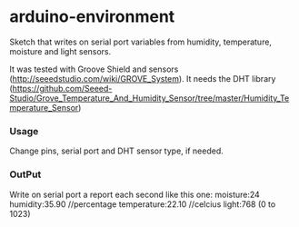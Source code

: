 arduino-environment
===================

Sketch that writes on serial port variables from humidity, temperature, moisture and light sensors.

It was tested with Groove Shield and sensors (http://seeedstudio.com/wiki/GROVE_System).
It needs the DHT library (https://github.com/Seeed-Studio/Grove_Temperature_And_Humidity_Sensor/tree/master/Humidity_Temperature_Sensor)

### Usage
Change pins, serial port and DHT sensor type, if needed.

### OutPut
Write on serial port a report each second like this one:
moisture:24
humidity:35.90 //percentage
temperature:22.10 //celcius
light:768 (0 to 1023)



